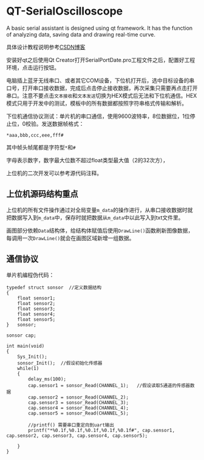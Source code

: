 # QT-SerialOscilloscope
A basic serial assistant is designed using qt framework. It has the function of analyzing data, saving data and drawing real-time curve.

具体设计教程说明参考[CSDN博客](https://blog.csdn.net/weixin_47407066/article/details/130042313?spm=1001.2014.3001.5501)

安装好qt之后使用Qt Creator打开SerialPortDate.pro工程文件之后，配置好工程环境，点击运行按钮。

电脑插上蓝牙无线串口、或者其它COM设备，下位机打开后，选中目标设备的串口号，打开串口接收数据，完成后点击停止接收数据，再次采集只需要再点击打开串口。注意不要点击`文本接收`和`文本发送`切换为HEX模式后无法和下位机通信。HEX模式只用于开发中的测试，模板中的所有数据都按照字符串格式传输和解析。

下位机通信协议测试：单片机的串口通信，使用9600波特率，8位数据位，1位停止位，0校验。发送数据帧格式：

```
*aaa,bbb,ccc,eee,fff#
```

其中帧头帧尾都是字符型`*`和`#`

字母表示数字，数字最大位数不超过float类型最大值（2的32次方），

上位机的二次开发可以参考源代码注释。



## 上位机源码结构重点

上位机的所有文件操作通过对全局变量`m_data`的操作进行，从串口接收数据时就把数据写入到`m_data`中，保存时就把数据从`m_data`中以此写入到txt文件里。

画图部分依赖`Data`结构体，给结构体赋值后使用`DrawLine()`函数刷新图像数据，每调用一次`DrawLine()`就会在画图区域新增一组数据。



## 通信协议

单片机编程伪代码：

```\
typedef struct sonsor  //定义数据结构
{
    float sensor1;
    float sensor2;
    float sensor3;
    float sensor4;
    float sensor5;
}	sonsor;

sonsor cap;

int main(void)
{
    Sys_Init();
    sonsor_Init();	//假设初始化传感器
    while(1)
    {
        delay_ms(100);
        cap.sensor1 = sonsor_Read(CHANNEL_1);	//假设读取5通道的传感器数据
        cap.sensor2 = sonsor_Read(CHANNEL_2);
        cap.sensor3 = sonsor_Read(CHANNEL_3);
        cap.sensor4 = sonsor_Read(CHANNEL_4);
        cap.sensor5 = sonsor_Read(CHANNEL_5);
        
        //printf() 需要串口重定向到uart输出
        printf("*%0.1f,%0.1f,%0.1f,%0.1f,%0.1f#", cap.sensor1, cap.sensor2, cap.sensor3, cap.sensor4, cap.sensor5);
        
    }
}
```
